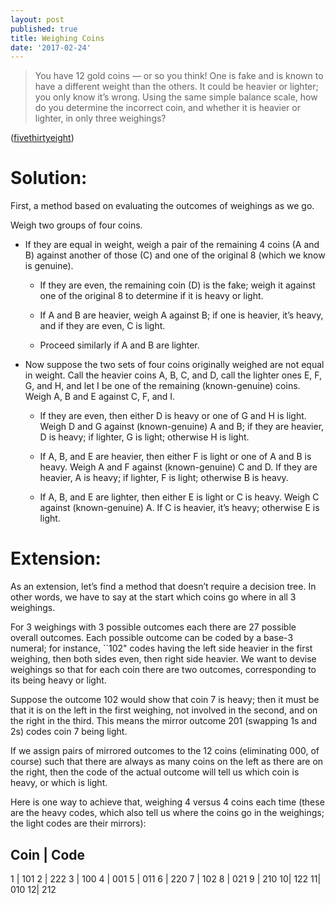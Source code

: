 ```yaml
---
layout: post
published: true
title: Weighing Coins
date: '2017-02-24'
---
```

> You have 12 gold coins — or so you think! One is fake and is known to have a different weight than the others. It could be heavier or lighter; you only know it’s wrong. Using the same simple balance scale, how do you determine the incorrect coin, and whether it is heavier or lighter, in only three weighings? 

<!--more-->

([fivethirtyeight](https://fivethirtyeight.com/features/two-mysteries-of-the-gold-coins/))

Solution:
=========

First, a method based on evaluating the outcomes of weighings as we go.

Weigh two groups of four coins.

-   If they are equal in weight, weigh a pair of the remaining 4 coins (A and B) against another of those (C) and one of the original 8 (which we know is genuine).

    -   If they are even, the remaining coin (D) is the fake; weigh it against one of the original 8 to determine if it is heavy or light.

    -   If A and B are heavier, weigh A against B; if one is heavier, it’s heavy, and if they are even, C is light.

    -   Proceed similarly if A and B are lighter.

-   Now suppose the two sets of four coins originally weighed are not equal in weight. Call the heavier coins A, B, C, and D, call the lighter ones E, F, G, and H, and let I be one of the remaining (known-genuine) coins. Weigh A, B and E against C, F, and I.

    -   If they are even, then either D is heavy or one of G and H is light. Weigh D and G against (known-genuine) A and B; if they are heavier, D is heavy; if lighter, G is light; otherwise H is light.

    -   If A, B, and E are heavier, then either F is light or one of A and B is heavy. Weigh A and F against (known-genuine) C and D. If they are heavier, A is heavy; if lighter, F is light; otherwise B is heavy.

    -   If A, B, and E are lighter, then either E is light or C is heavy. Weigh C against (known-genuine) A. If C is heavier, it’s heavy; otherwise E is light.

Extension:
==========

As an extension, let’s find a method that doesn’t require a decision tree. In other words, we have to say at the start which coins go where in all 3 weighings.

For 3 weighings with 3 possible outcomes each there are 27 possible overall outcomes. Each possible outcome can be coded by a base-3 numeral; for instance, ``102" codes having the left side heavier in the first weighing, then both sides even, then right side heavier. We want to devise weighings so that for each coin there are two outcomes, corresponding to its being heavy or light.

Suppose the outcome 102 would show that coin 7 is heavy; then it must be that it is on the left in the first weighing, not involved in the second, and on the right in the third. This means the mirror outcome 201 (swapping 1s and 2s) codes coin 7 being light.

If we assign pairs of mirrored outcomes to the 12 coins (eliminating 000, of course) such that there are always as many coins on the left as there are on the right, then the code of the actual outcome will tell us which coin is heavy, or which is light.

Here is one way to achieve that, weighing 4 versus 4 coins each time (these are the heavy codes, which also tell us where the coins go in the weighings; the light codes are their mirrors):

Coin | Code
-----------
1 | 101
2 | 222
3 | 100
4 | 001
5 | 011
6 | 220
7 | 102
8 | 021
9 | 210
10| 122
11| 010
12| 212


